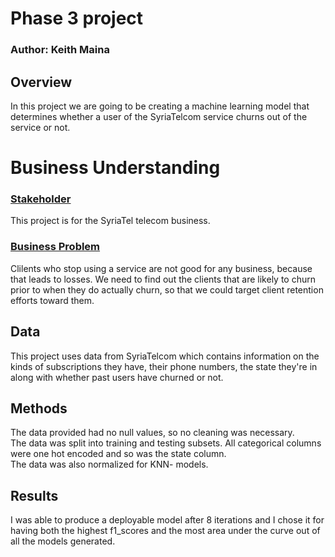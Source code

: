 # Phase 3 project
### Author: Keith Maina

## Overview
In this project we are going to be creating a machine learning model that determines whether a user of the SyriaTelcom service churns out of the service or not.

# Business Understanding
### <u>Stakeholder</u>
This project is for the SyriaTel telecom business.
### <u>Business Problem</u>
Clilents who stop using a service are not good for any business, because that leads to losses. We need to find out the clients that are likely to churn prior to when they do actually churn, so that we could target client retention efforts toward them.

## Data
This project uses data from SyriaTelcom which contains information on the kinds of subscriptions they have, their phone numbers, the state they're in along with whether past users have churned or not.

## Methods
The data provided had no null values, so no cleaning was necessary.<br>
The data was split into training and testing subsets.
All categorical columns were one hot encoded and so was the state column.<br>
The data was also normalized for KNN- models.

## Results
I was able to produce a deployable model after 8 iterations and I chose it for having  both the highest f1_scores and the most area under the curve out of all the models generated.